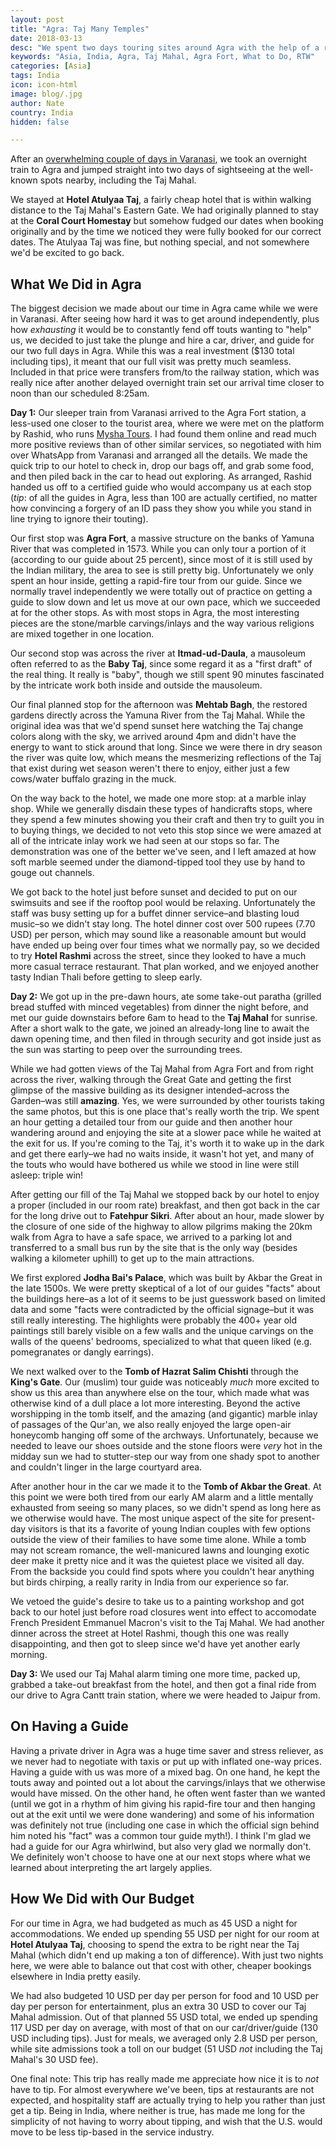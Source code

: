 ```yaml
---
layout: post
title: "Agra: Taj Many Temples"
date: 2018-03-13
desc: "We spent two days touring sites around Agra with the help of a rare luxury for us–a driver and guide."
keywords: "Asia, India, Agra, Taj Mahal, Agra Fort, What to Do, RTW"
categories: [Asia]
tags: India
icon: icon-html
image: blog/.jpg
author: Nate
country: India
hidden: false

---
```


After an [overwhelming couple of days in Varanasi](http://site.awellchartedpath.com/blog/2018/03/Varanasi/), we took an overnight train to Agra and jumped straight into two days of sightseeing at the well-known spots nearby, including the Taj Mahal.

We stayed at **Hotel Atulyaa Taj**, a fairly cheap hotel that is within walking distance to the Taj Mahal's Eastern Gate. We had originally planned to stay at the **Coral Court Homestay** but somehow fudged our dates when booking originally and by the time we noticed they were fully booked for our correct dates. The Atulyaa Taj was fine, but nothing special, and not somewhere we'd be excited to go back.

## <i class="fa fa-check-square" aria-hidden="true" style="color:#2495C4;"></i> What We Did in Agra

The biggest decision we made about our time in Agra came while we were in Varanasi. After seeing how hard it was to get around independently, plus how _exhausting_ it would be to constantly fend off touts wanting to "help" us, we decided to just take the plunge and hire a car, driver, and guide for our two full days in Agra. While this was a real investment ($130 total including tips), it meant that our full visit was pretty much seamless. Included in that price were transfers from/to the railway station, which was really nice after another delayed overnight train set our arrival time closer to noon than our scheduled 8:25am.

**Day 1:** Our sleeper train from Varanasi arrived to the Agra Fort station, a less-used one closer to the tourist area, where we were met on the platform by Rashid, who runs [Mysha Tours](http://www.myshatours.in/). I had found them online and read much more positive reviews than of other similar services, so negotiated with him over WhatsApp from Varanasi and arranged all the details. We made the quick trip to our hotel to check in, drop our bags off, and grab some food, and then piled back in the car to head out exploring. As arranged, Rashid handed us off to a certified guide who would accompany us at each stop (_tip_: of all the guides in Agra, less than 100 are actually certified, no matter how convincing a forgery of an ID pass they show you while you stand in line trying to ignore their touting).

Our first stop was **Agra Fort**, a massive structure on the banks of Yamuna River that was completed in 1573. While you can only tour a portion of it (according to our guide about 25 percent), since most of it is still used by the Indian military, the area to see is still pretty big. Unfortunately we only spent an hour inside, getting a rapid-fire tour from our guide. Since we normally travel independently we were totally out of practice on getting a guide to slow down and let us move at our own pace, which we succeeded at for the other stops. As with most stops in Agra, the most interesting pieces are the stone/marble carvings/inlays and the way various religions are mixed together in one location.

Our second stop was across the river at **Itmad-ud-Daula**, a mausoleum often referred to as the **Baby Taj**, since some regard it as a "first draft" of the real thing. It really is "baby", though we still spent 90 minutes fascinated by the intricate work both inside and outside the mausoleum. 

Our final planned stop for the afternoon was **Mehtab Bagh**, the restored gardens directly across the Yamuna River from the Taj Mahal. While the original idea was that we'd spend sunset here watching the Taj change colors along with the sky, we arrived around 4pm and didn't have the energy to want to stick around that long. Since we were there in dry season the river was quite low, which means the mesmerizing reflections of the Taj that exist during wet season weren't there to enjoy, either just a few cows/water buffalo grazing in the muck.

On the way back to the hotel, we made one more stop: at a marble inlay shop. While we generally disdain these types of handicrafts stops, where they spend a few minutes showing you their craft and then try to guilt you in to buying things, we decided to not veto this stop since we were amazed at all of the intricate inlay work we had seen at our stops so far. The demonstration was one of the better we've seen, and I left amazed at how soft marble seemed under the diamond-tipped tool they use by hand to gouge out channels.

We got back to the hotel just before sunset and decided to put on our swimsuits and see if the rooftop pool would be relaxing. Unfortunately the staff was busy setting up for a buffet dinner service–and blasting loud music–so we didn't stay long. The hotel dinner cost over 500 rupees (7.70 USD) per person, which may sound like a reasonable amount but would have ended up being over four times what we normally pay, so we decided to try **Hotel Rashmi** across the street, since they looked to have a much more casual terrace restaurant. That plan worked, and we enjoyed another tasty Indian Thali before getting to sleep early.

**Day 2:** We got up in the pre-dawn hours, ate some take-out paratha  (grilled bread stuffed with minced vegetables) from dinner the night before, and met our guide downstairs before 6am to head to the **Taj Mahal** for sunrise. After a short walk to the gate, we joined an already-long line to await the dawn opening time, and then filed in through security and got inside just as the sun was starting to peep over the surrounding trees.

While we had gotten views of the Taj Mahal from Agra Fort and from right across the river, walking through the Great Gate and getting the first glimpse of the massive building as its designer intended–across the Garden–was still **amazing**. Yes, we were surrounded by other tourists taking the same photos, but this is one place that's really worth the trip. We spent an hour getting a detailed tour from our guide and then another hour wandering around and enjoying the site at a slower pace while he waited at the exit for us. If you're coming to the Taj, it's worth it to wake up in the dark and get there early–we had no waits inside, it wasn't hot yet, and many of the touts who would have bothered us while we stood in line were still asleep: triple win!

After getting our fill of the Taj Mahal we stopped back by our hotel to enjoy a proper (included in our room rate) breakfast, and then got back in the car for the long drive out to **Fatehpur Sikri**. After about an hour, made slower by the closure of one side of the highway to allow pilgrims making the 20km walk from Agra to have a safe space, we arrived to a parking lot and transferred to a small bus run by the site that is the only way (besides walking a kilometer uphill) to get up to the main attractions. 

We first explored **Jodha Bai's Palace**, which was built by Akbar the Great in the late 1500s. We were pretty skeptical of a lot of our guides "facts" about the buildings here–as a lot of it seems to be just guesswork based on limited data and some "facts were contradicted by the official signage–but it was still really interesting. The highlights were probably the 400+ year old paintings still barely visible on a few walls and the unique carvings on the walls of the queens' bedrooms, specialized to what that queen liked (e.g. pomegranates or dangly earrings).

We next walked over to the **Tomb of Hazrat Salim Chishti** through the **King's Gate**. Our (muslim) tour guide was noticeably _much_ more excited to show us this area than anywhere else on the tour, which made what was otherwise kind of a dull place a lot more interesting. Beyond the active worshipping in the tomb itself, and the amazing (and gigantic) marble inlay of passages of the Qur'an, we also really enjoyed the large open-air honeycomb hanging off some of the archways. Unfortunately, because we needed to leave our shoes outside and the stone floors were _very_ hot in the midday sun we had to stutter-step our way from one shady spot to another and couldn't linger in the large courtyard area.

After another hour in the car we made it to the **Tomb of Akbar the Great**. At this point we were both tired from our early AM alarm and a little mentally exhausted from seeing so many places, so we didn't spend as long here as we otherwise would have. The most unique aspect of the site for present-day visitors is that its a favorite of young Indian couples with few options outside the view of their families to have some time alone. While a tomb may not scream romance, the well-manicured lawns and lounging exotic deer make it pretty nice and it was the quietest place we visited all day. From the backside you could find spots where you couldn't hear anything but birds chirping, a really rarity in India from our experience so far. 

We vetoed the guide's desire to take us to a painting workshop and got back to our hotel just before road closures went into effect to accomodate French President Emmanuel Macron's visit to the Taj Mahal. We had another dinner across the street at Hotel Rashmi, though this one was really disappointing, and then got to sleep since we'd have yet another early morning.

**Day 3:** We used our Taj Mahal alarm timing one more time, packed up, grabbed a take-out breakfast from the hotel, and then got a final ride from our drive to Agra Cantt train station, where we were headed to Jaipur from.

## <i class="fa fa-check-square" aria-hidden="true" style="color:#2495C4;"></i> On Having a Guide

Having a private driver in Agra was a huge time saver and stress reliever, as we never had to negotiate with taxis or put up with inflated one-way prices. Having a guide with us was more of a mixed bag. On one hand, he kept the touts away and pointed out a lot about the carvings/inlays that we otherwise would have missed. On the other hand, he often went faster than we wanted (until we got in a rhythm of him giving his rapid-fire tour and then hanging out at the exit until we were done wandering) and some of his information was definitely not true (including one case in which the official sign behind him noted his "fact" was a common tour guide myth!). I think I'm glad we had a guide for our Agra whirlwind, but also very glad we normally don't. We definitely won't choose to have one at our next stops where what we learned about interpreting the art largely applies.


## <i class="fa fa-check-square" aria-hidden="true" style="color:#2495C4;"></i> How We Did with Our Budget

For our time in Agra, we had budgeted as much as 45 USD a night for accommodations. We ended up spending 55 USD per night for our room at **Hotel Atulyaa Taj**, choosing to spend the extra to be right near the Taj Mahal (which didn't end up making a ton of difference). With just two nights here, we were able to balance out that cost with other, cheaper bookings elsewhere in India pretty easily.

We had also budgeted 10 USD per day per person for food and 10 USD per day per person for entertainment, plus an extra 30 USD to cover our Taj Mahal admission. Out of that planned 55 USD total, we ended up spending 117 USD per day on average, with most of that on our car/driver/guide (130 USD including tips). Just for meals, we averaged only 2.8 USD per person, while site admissions took a toll on our budget (51 USD _not_ including the Taj Mahal's 30 USD fee).

One final note: This trip has really made me appreciate how nice it is to _not_ have to tip. For almost everywhere we've been, tips at restaurants are not expected, and hospitality staff are actually trying to help you rather than just get a tip. Being in India, where neither is true, has made me long for the simplicity of not having to worry about tipping, and wish that the U.S. would move to be less tip-based in the service industry.